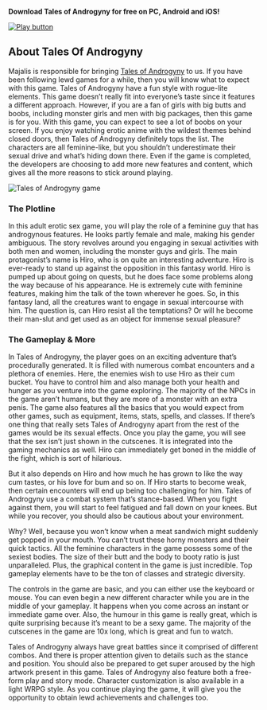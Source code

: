 **Download Tales of Androgyny for free on PC, Android and iOS!**

[![Play button](https://i.ibb.co/RTH762k/play-now-button.png)](https://talesofandrogyny.com/play-now/)

## About Tales Of Androgyny

Majalis is responsible for bringing [Tales of Androgyny](https://talesofandrogyny.com/) to us. If you have been following lewd games for a while, then you will know what to expect with this game. Tales of Androgyny have a fun style with rogue-lite elements. This game doesn’t really fit into everyone’s taste since it features a different approach. However, if you are a fan of girls with big butts and boobs, including monster girls and men with big packages, then this game is for you.
With this game, you can expect to see a lot of boobs on your screen. If you enjoy watching erotic anime with the wildest themes behind closed doors, then Tales of Androgyny definitely tops the list. The characters are all feminine-like, but you shouldn’t underestimate their sexual drive and what’s hiding down there. Even if the game is completed, the developers are choosing to add more new features and content, which gives all the more reasons to stick around playing.

![Tales of Androgyny game](https://talesofandrogyny.com/wp-content/uploads/tales-of-androgyny-game-banner.jpg)

### The Plotline

In this adult erotic sex game, you will play the role of a feminine guy that has androgynous features. He looks partly female and male, making his gender ambiguous. The story revolves around you engaging in sexual activities with both men and women, including the monster guys and girls. The main protagonist’s name is Hiro, who is on quite an interesting adventure. Hiro is ever-ready to stand up against the opposition in this fantasy world.
Hiro is pumped up about going on quests, but he does face some problems along the way because of his appearance. He is extremely cute with feminine features, making him the talk of the town wherever he goes. So, in this fantasy land, all the creatures want to engage in sexual intercourse with him. The question is, can Hiro resist all the temptations? Or will he become their man-slut and get used as an object for immense sexual pleasure?

### The Gameplay & More

In Tales of Androgyny, the player goes on an exciting adventure that’s procedurally generated. It is filled with numerous combat encounters and a plethora of enemies. Here, the enemies wish to use Hiro as their cum bucket. You have to control him and also manage both your health and hunger as you venture into the game exploring. The majority of the NPCs in the game aren’t humans, but they are more of a monster with an extra penis.
The game also features all the basics that you would expect from other games, such as equipment, items, stats, spells, and classes. If there’s one thing that really sets Tales of Androgyny apart from the rest of the games would be its sexual effects. Once you play the game, you will see that the sex isn’t just shown in the cutscenes. It is integrated into the gaming mechanics as well. Hiro can immediately get boned in the middle of the fight, which is sort of hilarious.

But it also depends on Hiro and how much he has grown to like the way cum tastes, or his love for bum and so on. If Hiro starts to become weak, then certain encounters will end up being too challenging for him. Tales of Androgyny use a combat system that’s stance-based. When you fight against them, you will start to feel fatigued and fall down on your knees. But while you recover, you should also be cautious about your environment.

Why? Well, because you won’t know when a meat sandwich might suddenly get popped in your mouth. You can’t trust these horny monsters and their quick tactics. All the feminine characters in the game possess some of the sexiest bodies. The size of their butt and the body to booty ratio is just unparalleled. Plus, the graphical content in the game is just incredible. Top gameplay elements have to be the ton of classes and strategic diversity.

The controls in the game are basic, and you can either use the keyboard or mouse. You can even begin a new different character while you are in the middle of your gameplay. It happens when you come across an instant or immediate game over. Also, the humour in this game is really great, which is quite surprising because it’s meant to be a sexy game. The majority of the cutscenes in the game are 10x long, which is great and fun to watch.

Tales of Androgyny always have great battles since it comprised of different combos. And there is proper attention given to details such as the stance and position. You should also be prepared to get super aroused by the high artwork present in this game. Tales of Androgyny also feature both a free-form play and story mode. Character customization is also available in a light WRPG style. As you continue playing the game, it will give you the opportunity to obtain lewd achievements and challenges too.
